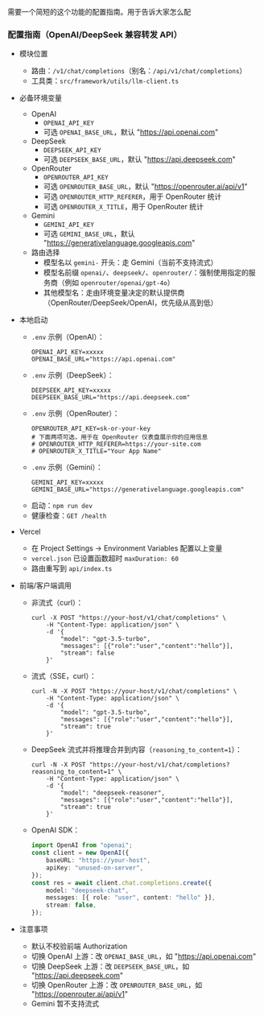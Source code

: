 需要一个简短的这个功能的配置指南。用于告诉大家怎么配
### 配置指南（OpenAI/DeepSeek 兼容转发 API）

- 模块位置
  - 路由：`/v1/chat/completions`（别名：`/api/v1/chat/completions`）
  - 工具类：`src/framework/utils/llm-client.ts`

- 必备环境变量
  - OpenAI
    - `OPENAI_API_KEY`
    - 可选 `OPENAI_BASE_URL`，默认 "https://api.openai.com"
  - DeepSeek
    - `DEEPSEEK_API_KEY`
    - 可选 `DEEPSEEK_BASE_URL`，默认 "https://api.deepseek.com"
  - OpenRouter
    - `OPENROUTER_API_KEY`
    - 可选 `OPENROUTER_BASE_URL`，默认 "https://openrouter.ai/api/v1"
    - 可选 `OPENROUTER_HTTP_REFERER`，用于 OpenRouter 统计
    - 可选 `OPENROUTER_X_TITLE`，用于 OpenRouter 统计
  - Gemini
    - `GEMINI_API_KEY`
    - 可选 `GEMINI_BASE_URL`，默认 "https://generativelanguage.googleapis.com"
  - 路由选择
    - 模型名以 `gemini-` 开头：走 Gemini（当前不支持流式）
    - 模型名前缀 `openai/`、`deepseek/`、`openrouter/`：强制使用指定的服务商（例如 `openrouter/openai/gpt-4o`）
    - 其他模型名：走由环境变量决定的默认提供商（OpenRouter/DeepSeek/OpenAI，优先级从高到低）

- 本地启动
  - `.env` 示例（OpenAI）：
    ```
    OPENAI_API_KEY=xxxxx
    OPENAI_BASE_URL="https://api.openai.com"
    ```
  - `.env` 示例（DeepSeek）：
    ```
    DEEPSEEK_API_KEY=xxxxx
    DEEPSEEK_BASE_URL="https://api.deepseek.com"
    ```
  - `.env` 示例（OpenRouter）：
    ```
    OPENROUTER_API_KEY=sk-or-your-key
    # 下面两项可选，用于在 OpenRouter 仪表盘展示你的应用信息
    # OPENROUTER_HTTP_REFERER=https://your-site.com
    # OPENROUTER_X_TITLE="Your App Name"
    ```
  - `.env` 示例（Gemini）：
    ```
    GEMINI_API_KEY=xxxxx
    GEMINI_BASE_URL="https://generativelanguage.googleapis.com"
    ```
  - 启动：`npm run dev`
  - 健康检查：`GET /health`

- Vercel
  - 在 Project Settings → Environment Variables 配置以上变量
  - `vercel.json` 已设置函数超时 `maxDuration: 60`
  - 路由重写到 `api/index.ts`

- 前端/客户端调用
  - 非流式（curl）：
    ```
    curl -X POST "https://your-host/v1/chat/completions" \
    	-H "Content-Type: application/json" \
    	-d '{
    		"model": "gpt-3.5-turbo",
    		"messages": [{"role":"user","content":"hello"}],
    		"stream": false
    	}'
    ```
  - 流式（SSE，curl）：
    ```
    curl -N -X POST "https://your-host/v1/chat/completions" \
    	-H "Content-Type: application/json" \
    	-d '{
    		"model": "gpt-3.5-turbo",
    		"messages": [{"role":"user","content":"hello"}],
    		"stream": true
    	}'
    ```
  - DeepSeek 流式并将推理合并到内容（`reasoning_to_content=1`）：
    ```
    curl -N -X POST "https://your-host/v1/chat/completions?reasoning_to_content=1" \
    	-H "Content-Type: application/json" \
    	-d '{
    		"model": "deepseek-reasoner",
    		"messages": [{"role":"user","content":"hello"}],
    		"stream": true
    	}'
    ```
  - OpenAI SDK：
    ```ts
    import OpenAI from "openai";
    const client = new OpenAI({
    	baseURL: "https://your-host",
    	apiKey: "unused-on-server",
    });
    const res = await client.chat.completions.create({
    	model: "deepseek-chat",
    	messages: [{ role: "user", content: "hello" }],
    	stream: false,
    });
    ```

- 注意事项
  - 默认不校验前端 Authorization
  - 切换 OpenAI 上游：改 `OPENAI_BASE_URL`，如 "https://api.openai.com"
  - 切换 DeepSeek 上游：改 `DEEPSEEK_BASE_URL`，如 "https://api.deepseek.com"
  - 切换 OpenRouter 上游：改 `OPENROUTER_BASE_URL`，如 "https://openrouter.ai/api/v1"
  - Gemini 暂不支持流式
